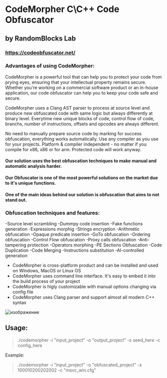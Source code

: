 # CodeMorpher C\C++ Code Obfuscator
## by RandomBlocks Lab
### https://codeobfuscator.net/

### Advantages of using CodeMorpher:
CodeMorpher is a powerful tool that can help you to protect your code from prying eyes, ensuring that your intellectual property remains secure. Whether you're working on a commercial software product or an in-house application, our code obfuscator can help you to keep your code safe and secure.

CodeMorpher uses a Clang AST parser to process at source level and produce new obfuscated code with same logic but always differently at binary level. Everytime new unique blocks of code, control flow of code, branchs, number of instructions, offsets and opcodes are always different.

No need to manually prepare source code by marking for success obfuscation, everything works automatically.
Use any compiler as you use for your projects. Platform & compiler independent - no matter if you compile for x86, x86 or for arm. Protected code will work anyway.

#### Our solution uses the best obfuscation techniques to make manual and automatic analysis harder.
#### Our Obfuscator is one of the most powerful solutions on the market due to it's unique functions.
#### One of the main ideas behind our solution is obfuscation that aims to not stand out.

### Obfuscation techniques and features:
-Source level scrambling
-Dummpy code insertion
-Fake functions generation
-Expressions morphig
-Strings encryption
-Arithmetic obfuscation
-Opaque predicate insertion
-GoTo obfuscation
-Ordering obfuscation
-Control Flow obfuscation
-Proxy calls obfuscation
-Anti-tampering protection
-Operators morphing
-PE Sections Obfuscation
-Code Duplication
-Code Merging
-Instructions substitution
-AI-controlled generation

* CodeMorpher is cross-platform product and can be installed and used on Windows, MacOS or Linux OS
* CodeMorpher uses command line interface. It's easy to embed it into the build process of your project
* CodeMorpher is higly customizable with manual options changing via config file
* CodeMorpher uses Clang parser and support almost all modern C++ syntax

<img>![изображение](https://user-images.githubusercontent.com/122269539/211286880-5ea741c8-4dff-433a-af54-b6a51763334e.png)

## Usage:
>  ./codemorpher -i "input_project" -o "output_project" -s seed_here -c config_here

  Example:
>  ./codemorpher -i "input_project" -o "obfuscated_project" -s 100010200202002 -c "msvc_win.cfg"
